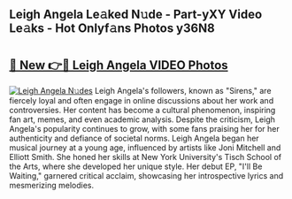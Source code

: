 ## Leigh Angela Le𝚊ked N𝚞de - Part-yXY Video Le𝚊ks - Hot Onlyf𝚊ns Photos y36N8

# <h2><a href="http://ac25309.deff.icu/?id=Leigh+Angela">🔗 New 👉🔴 Leigh Angela VIDEO Photos</a></h2>

[![Leigh Angela N𝚞des](https://i.imgur.com/rIISA9y.gif)](http://ac25309.deff.icu/?id=Leigh+Angela)
Leigh Angela's followers, known as "Sirens," are fiercely loyal and often engage in online discussions about her work and controversies. Her content has become a cultural phenomenon, inspiring fan art, memes, and even academic analysis. Despite the criticism, Leigh Angela's popularity continues to grow, with some fans praising her for her authenticity and defiance of societal norms. Leigh Angela began her musical journey at a young age, influenced by artists like Joni Mitchell and Elliott Smith. She honed her skills at New York University's Tisch School of the Arts, where she developed her unique style. Her debut EP, "I'll Be Waiting," garnered critical acclaim, showcasing her introspective lyrics and mesmerizing melodies.
